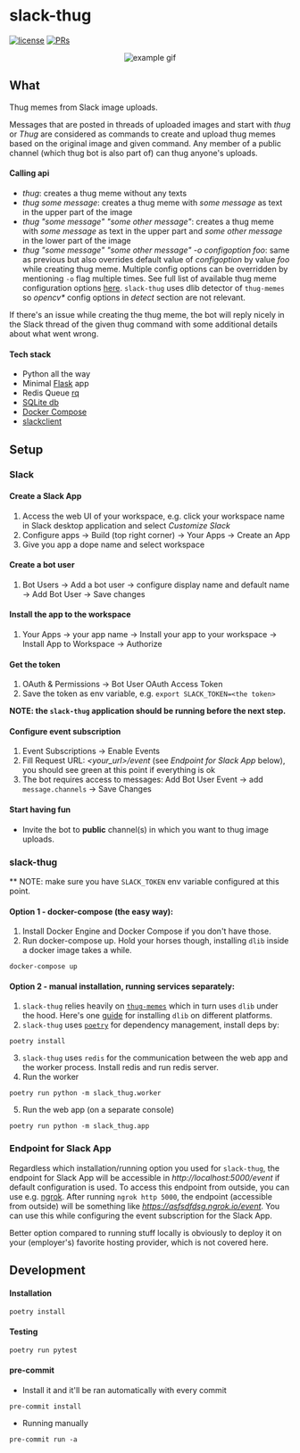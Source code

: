 # slack-thug

[![license](https://img.shields.io/github/license/jerry-git/slack-thug.svg)](https://github.com/jerry-git/slack-thug/blob/master/LICENSE)
[![PRs](https://img.shields.io/badge/PRs-welcome-brightgreen.svg?style=flat-square)](http://makeapullrequest.com)

<p align="center">
  <img src="https://github.com/jerry-git/slack-thug/blob/master/doc/demo.gif" alt="example gif"/>
</p>

## What
Thug memes from Slack image uploads.
 
Messages that are posted in threads of uploaded images and start with _thug_ or _Thug_ are considered as commands to create and upload thug memes based on the original image and given command.
Any member of a public channel (which thug bot is also part of) can thug anyone's uploads.

#### Calling api
* _thug_: creates a thug meme without any texts
* _thug some message_: creates a thug meme with _some message_ as text in the upper part of the image
* _thug "some message" "some other message"_: creates a thug meme with _some message_ as text in the upper part and _some other message_ in the lower part of the image
* _thug "some message" "some other message" -o configoption foo_: same as previous but also overrides default value of _configoption_ by value _foo_ while creating thug meme. 
Multiple config options can be overridden by mentioning `-o` flag multiple times. See full list of available thug meme configuration options [here](https://github.com/jerry-git/thug-memes/blob/master/src/thug/default.conf). 
`slack-thug` uses dlib detector of `thug-memes` so _opencv*_ config options in _detect_ section are not relevant.

If there's an issue while creating the thug meme, the bot will reply nicely in the Slack thread of the given thug command with some additional details about what went wrong. 

#### Tech stack
* Python all the way
* Minimal [Flask](http://flask.pocoo.org/) app
* Redis Queue [rq](http://python-rq.org/)
* [SQLite db](https://docs.python.org/3/library/sqlite3.html)
* [Docker Compose](https://docs.docker.com/compose/)
* [slackclient](https://slackapi.github.io/python-slackclient/)

## Setup
### Slack
#### Create a Slack App
1. Access the web UI of your workspace, e.g. click your workspace name in Slack desktop application and select _Customize Slack_ 
2. Configure apps -> Build (top right corner) -> Your Apps -> Create an App
3. Give you app a dope name and select workspace

#### Create a bot user
1. Bot Users -> Add a bot user -> configure display name and default name -> Add Bot User -> Save changes

#### Install the app to the workspace
1. Your Apps -> your app name -> Install your app to your workspace -> Install App to Workspace -> Authorize

#### Get the token
1. OAuth & Permissions -> Bot User OAuth Access Token
2. Save the token as env variable, e.g. `export SLACK_TOKEN=<the token>`

**NOTE: the `slack-thug` application should be running before the next step.** 

#### Configure event subscription
1. Event Subscriptions -> Enable Events
2. Fill Request URL: _<your_url>/event_ (see _Endpoint for Slack App_ below), you should see green at this point if everything is ok
3. The bot requires access to messages: Add Bot User Event -> add `message.channels` -> Save Changes


#### Start having fun
* Invite the bot to **public** channel(s) in which you want to thug image uploads.

### slack-thug

** NOTE: make sure you have `SLACK_TOKEN` env variable configured at this point.

#### Option 1 - docker-compose (the easy way):
1. Install Docker Engine and Docker Compose if you don't have those.
2. Run docker-compose up. Hold your horses though, installing `dlib` inside a docker image takes a while.   
```console
docker-compose up
```

#### Option 2 - manual installation, running services separately:
1. `slack-thug` relies heavily on [`thug-memes`](https://github.com/jerry-git/thug-memes) which in turn uses `dlib` under the hood. Here's one [guide](https://www.pyimagesearch.com/2018/01/22/install-dlib-easy-complete-guide/) for installing `dlib` on different platforms.
2. `slack-thug` uses [`poetry`](https://poetry.eustace.io/) for dependency management, install deps by:
```console
poetry install
```
3. `slack-thug` uses `redis` for the communication between the web app and the worker process. Install redis and run redis server.
4. Run the worker
```console
poetry run python -m slack_thug.worker
```
5. Run the web app (on a separate console)
```console
poetry run python -m slack_thug.app
```

### Endpoint for Slack App
Regardless which installation/running option you used for `slack-thug`, the endpoint for Slack App will be accessible in _http://localhost:5000/event_ if default configuration is used. To access this endpoint from outside, you can use e.g. [ngrok](https://ngrok.com/). 
After running `ngrok http 5000`, the endpoint (accessible from outside) will be something like _https://asfsdfdsg.ngrok.io/event_. You can use this while configuring the event subscription for the Slack App. 
 
Better option compared to running stuff locally is obviously to deploy it on your (employer's) favorite hosting provider, which is not covered here. 

## Development

#### Installation
```console
poetry install
```

#### Testing
```console
poetry run pytest
```

#### pre-commit
* Install it and it'll be ran automatically with every commit
```console
pre-commit install
```
* Running manually
```console
pre-commit run -a
```
